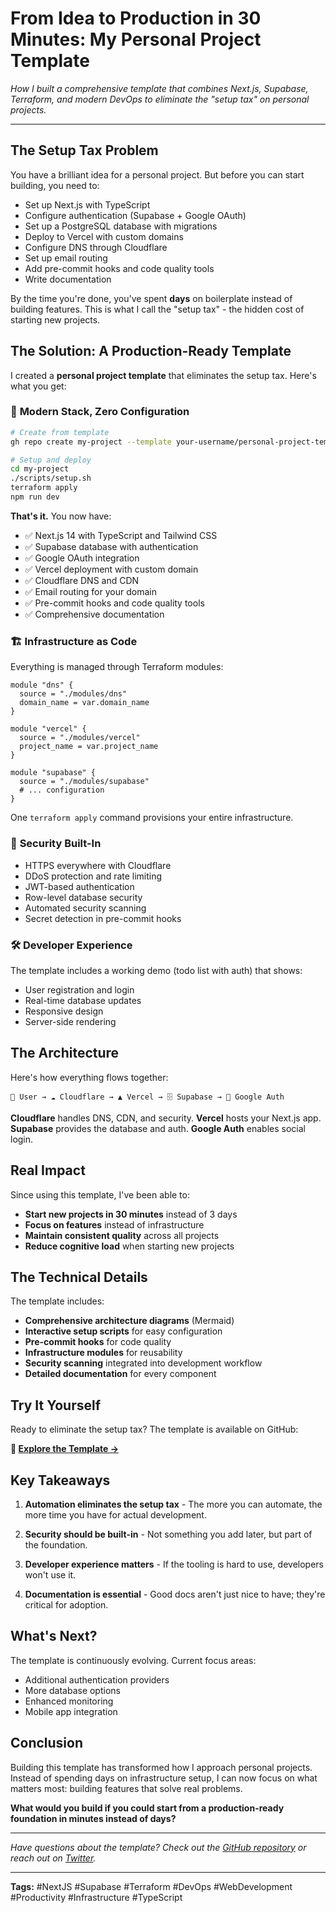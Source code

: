 # From Idea to Production in 30 Minutes: My Personal Project Template

*How I built a comprehensive template that combines Next.js, Supabase, Terraform, and modern DevOps to eliminate the "setup tax" on personal projects.*

---

## The Setup Tax Problem

You have a brilliant idea for a personal project. But before you can start building, you need to:

- Set up Next.js with TypeScript
- Configure authentication (Supabase + Google OAuth)
- Set up a PostgreSQL database with migrations
- Deploy to Vercel with custom domains
- Configure DNS through Cloudflare
- Set up email routing
- Add pre-commit hooks and code quality tools
- Write documentation

By the time you're done, you've spent **days** on boilerplate instead of building features. This is what I call the "setup tax" - the hidden cost of starting new projects.

## The Solution: A Production-Ready Template

I created a **personal project template** that eliminates the setup tax. Here's what you get:

### 🚀 **Modern Stack, Zero Configuration**

```bash
# Create from template
gh repo create my-project --template your-username/personal-project-template

# Setup and deploy
cd my-project
./scripts/setup.sh
terraform apply
npm run dev
```

**That's it.** You now have:
- ✅ Next.js 14 with TypeScript and Tailwind CSS
- ✅ Supabase database with authentication
- ✅ Google OAuth integration
- ✅ Vercel deployment with custom domain
- ✅ Cloudflare DNS and CDN
- ✅ Email routing for your domain
- ✅ Pre-commit hooks and code quality tools
- ✅ Comprehensive documentation

### 🏗️ **Infrastructure as Code**

Everything is managed through Terraform modules:

```hcl
module "dns" {
  source = "./modules/dns"
  domain_name = var.domain_name
}

module "vercel" {
  source = "./modules/vercel"
  project_name = var.project_name
}

module "supabase" {
  source = "./modules/supabase"
  # ... configuration
}
```

One `terraform apply` command provisions your entire infrastructure.

### 🔐 **Security Built-In**

- HTTPS everywhere with Cloudflare
- DDoS protection and rate limiting
- JWT-based authentication
- Row-level database security
- Automated security scanning
- Secret detection in pre-commit hooks

### 🛠️ **Developer Experience**

The template includes a working demo (todo list with auth) that shows:
- User registration and login
- Real-time database updates
- Responsive design
- Server-side rendering

## The Architecture

Here's how everything flows together:

```
👤 User → ☁️ Cloudflare → ▲ Vercel → 🗄️ Supabase → 🔐 Google Auth
```

**Cloudflare** handles DNS, CDN, and security. **Vercel** hosts your Next.js app. **Supabase** provides the database and auth. **Google Auth** enables social login.

## Real Impact

Since using this template, I've been able to:

- **Start new projects in 30 minutes** instead of 3 days
- **Focus on features** instead of infrastructure
- **Maintain consistent quality** across all projects
- **Reduce cognitive load** when starting new projects

## The Technical Details

The template includes:

- **Comprehensive architecture diagrams** (Mermaid)
- **Interactive setup scripts** for easy configuration
- **Pre-commit hooks** for code quality
- **Infrastructure modules** for reusability
- **Security scanning** integrated into development workflow
- **Detailed documentation** for every component

## Try It Yourself

Ready to eliminate the setup tax? The template is available on GitHub:

**🔗 [Explore the Template →](https://github.com/your-username/personal-project-template)**

## Key Takeaways

1. **Automation eliminates the setup tax** - The more you can automate, the more time you have for actual development.

2. **Security should be built-in** - Not something you add later, but part of the foundation.

3. **Developer experience matters** - If the tooling is hard to use, developers won't use it.

4. **Documentation is essential** - Good docs aren't just nice to have; they're critical for adoption.

## What's Next?

The template is continuously evolving. Current focus areas:
- Additional authentication providers
- More database options
- Enhanced monitoring
- Mobile app integration

## Conclusion

Building this template has transformed how I approach personal projects. Instead of spending days on infrastructure setup, I can now focus on what matters most: building features that solve real problems.

**What would you build if you could start from a production-ready foundation in minutes instead of days?**

---

*Have questions about the template? Check out the [GitHub repository](https://github.com/your-username/personal-project-template) or reach out on [Twitter](https://twitter.com/your-username).*

---

**Tags:** #NextJS #Supabase #Terraform #DevOps #WebDevelopment #Productivity #Infrastructure #TypeScript
